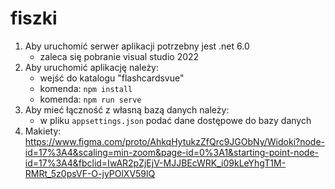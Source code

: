 # fiszki

1. Aby uruchomić serwer aplikacji potrzebny jest .net 6.0 
    - zaleca się pobranie visual studio 2022
2. Aby uruchomić aplikację należy:
    - wejść do katalogu "flashcardsvue"
    - komenda: `npm install`
    - komenda: `npm run serve`
3. Aby mieć łączność z własną bazą danych należy:
    - w pliku `appsettings.json` podać dane dostępowe do bazy danych
4. Makiety: https://www.figma.com/proto/AhkqHytukzZfQrc9JGObNy/Widoki?node-id=17%3A4&scaling=min-zoom&page-id=0%3A1&starting-point-node-id=17%3A4&fbclid=IwAR2pZjEjV-MJJBEcWRK_i09kLeYhgT1M-RMRt_5z0psVF-O-jyPOlXV59lQ
